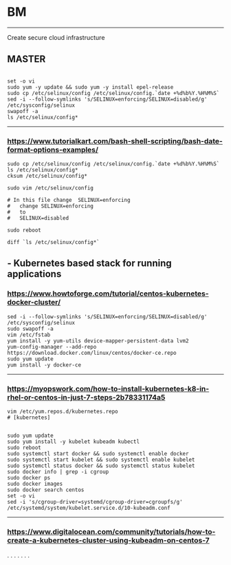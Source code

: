 # BM
---
Create secure cloud infrastructure


## MASTER

``` console

set -o vi
sudo yum -y update && sudo yum -y install epel-release
sudo cp /etc/selinux/config /etc/selinux/config.`date +%d%b%Y.%H%M%S`
sed -i --follow-symlinks 's/SELINUX=enforcing/SELINUX=disabled/g' /etc/sysconfig/selinux
swapoff -a
ls /etc/selinux/config*

```

---
### https://www.tutorialkart.com/bash-shell-scripting/bash-date-format-options-examples/
``` console
sudo cp /etc/selinux/config /etc/selinux/config.`date +%d%b%Y.%H%M%S`
ls /etc/selinux/config*
cksum /etc/selinux/config*

sudo vim /etc/selinux/config

# In this file change  SELINUX=enforcing
#   change SELINUX=enforcing
#   to 
#   SELINUX=disabled

sudo reboot

diff `ls /etc/selinux/config*`
```

## - Kubernetes based stack for running applications

### https://www.howtoforge.com/tutorial/centos-kubernetes-docker-cluster/

``` console
sed -i --follow-symlinks 's/SELINUX=enforcing/SELINUX=disabled/g' /etc/sysconfig/selinux
sudo swapoff -a
vim /etc/fstab
yum install -y yum-utils device-mapper-persistent-data lvm2
yum-config-manager --add-repo https://download.docker.com/linux/centos/docker-ce.repo
sudo yum update 
yum install -y docker-ce
```

--- 
### https://myopswork.com/how-to-install-kubernetes-k8-in-rhel-or-centos-in-just-7-steps-2b78331174a5

``` console
vim /etc/yum.repos.d/kubernetes.repo
# [kubernetes]


sudo yum update 
sudo yum install -y kubelet kubeadm kubectl
sudo reboot
sudo systemctl start docker && sudo systemctl enable docker
sudo systemctl start kubelet && sudo systemctl enable kubelet
sudo systemctl status docker && sudo systemctl status kubelet
sudo docker info | grep -i cgroup
sudo docker ps
sudo docker images
sudo docker search centos
set -o vi
sed -i 's/cgroup-driver=systemd/cgroup-driver=cgroupfs/g' /etc/systemd/system/kubelet.service.d/10-kubeadm.conf
```

--- 
### https://www.digitalocean.com/community/tutorials/how-to-create-a-kubernetes-cluster-using-kubeadm-on-centos-7

. . . . . . . 
 
